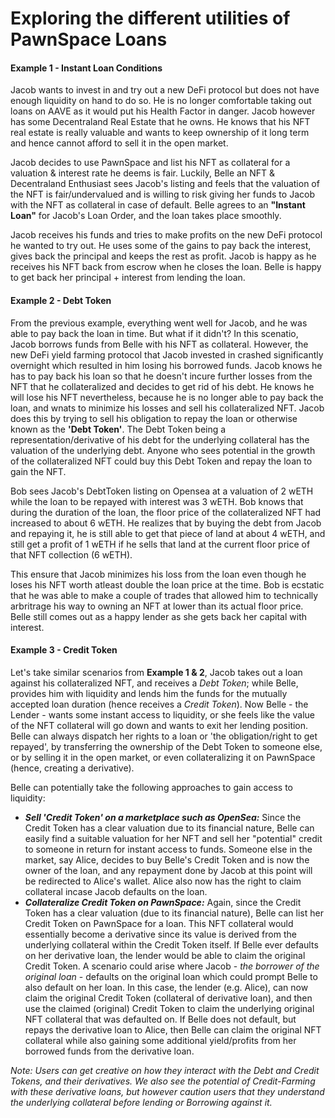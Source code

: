 # Exploring the different utilities of PawnSpace Loans

#### Example 1 - Instant Loan Conditions

Jacob wants to invest in and try out a new DeFi protocol but does not have enough liquidity on hand to do so. He is no longer comfortable taking out loans on AAVE as it would put his Health Factor in danger. Jacob however has some Decentraland Real Estate that he owns. He knows that his NFT real estate is really valuable and wants to keep ownership of it long term and hence cannot afford to sell it in the open market.

Jacob decides to use PawnSpace and list his NFT as collateral for a valuation & interest rate he deems is fair. Luckily, Belle an NFT & Decentraland Enthusiast sees Jacob's listing and feels that the valuation of the NFT is fair/undervalued and is willing to risk giving her funds to Jacob with the NFT as collateral in case of default. Belle agrees to an **"Instant Loan"** for Jacob's Loan Order, and the loan takes place smoothly.

Jacob receives his funds and tries to make profits on the new DeFi protocol he wanted to try out. He uses some of the gains to pay back the interest, gives back the principal and keeps the rest as profit. Jacob is happy as he receives his NFT back from escrow when he closes the loan. Belle is happy to get back her principal + interest from lending the loan.

#### Example 2 - Debt Token

From the previous example, everything went well for Jacob, and he was able to pay back the loan in time. But what if it didn't? In this scenatio, Jacob borrows funds from Belle with his NFT as collateral. However, the new DeFi yield farming protocol that Jacob invested in crashed significantly overnight which resulted in him losing his borrowed funds. Jacob knows he has to pay back his loan so that he doesn't incure further losses from the NFT that he collateralized and decides to get rid of his debt. He knows he will lose his NFT nevertheless, because he is no longer able to pay back the loan, and wnats to minimize his losses and sell his collateralized NFT. Jacob does this by trying to sell his obligation to repay the loan or otherwise known as the **'Debt Token'**. The Debt Token being a representation/derivative of his debt for the underlying collateral has the valuation of the underlying debt. Anyone who sees potential in the growth of the collateralized NFT could buy this Debt Token and repay the loan to gain the NFT. 

Bob sees Jacob's DebtToken listing on Opensea at a valuation of 2 wETH while the loan to be repayed with interest was 3 wETH. Bob knows that during the duration of the loan, the floor price of the collateralized NFT had increased to about 6 wETH. He realizes that by buying the debt from Jacob and repaying it, he is still able to get that piece of land at about 4 wETH, and still get a profit of 1 wETH if he sells that land at the current floor price of that NFT collection (6 wETH). 

This ensure that Jacob minimizes his loss from the loan even though he loses his NFT worth atleast double the loan price at the time. Bob is ecstatic that he was able to make a couple of trades that allowed him to technically arbritrage his way to owning an NFT at lower than its actual floor price. Belle still comes out as a happy lender as she gets back her capital with interest.

#### Example 3 - Credit Token

Let's take similar scenarios from **Example 1 & 2**, Jacob takes out a loan against his collateralized NFT, and receives a _Debt Token_; while Belle, provides him with liquidity and lends him the funds for the mutually accepted loan duration (hence receives a _Credit Token_). Now Belle - the Lender - wants some instant access to liquidity, or she feels like the value of the NFT collateral will go down and wants to exit her lending position. Belle can always dispatch her rights to a loan or 'the obligation/right to get repayed', by transferring the ownership of the Debt Token to someone else, or by selling it in the open market, or even collateralizing it on PawnSpace (hence, creating a derivative). 

Belle can potentially take the following approaches to gain access to liquidity: 
- _**Sell 'Credit Token' on a marketplace such as OpenSea:**_ Since the Credit Token has a clear valuation due to its financial nature, Belle can easily find a suitable valuation for her NFT and sell her "potential" credit to someone in return for instant access to funds. Someone else in the market, say Alice, decides to buy Belle's Credit Token and is now the owner of the loan, and any repayment done by Jacob at this point will be redirected to Alice's wallet. Alice also now has the right to claim collateral incase Jacob defaults on the loan.
- _**Collateralize Credit Token on PawnSpace:**_ Again, since the Credit Token has a clear valuation (due to its financial nature), Belle can list her Credit Token on PawnSpace for a loan. This NFT collateral would essentially become a derivative since its value is derived from the underlying collateral within the Credit Token itself. If Belle ever defaults on her derivative loan, the lender would be able to claim the original Credit Token. 
  A scenario could arise where Jacob - _the borrower of the original loan_ - defaults on the original loan which could prompt Belle to also default on her loan. In this case, the lender (e.g. Alice), can now claim the original Credit Token (collateral of derivative loan), and then use the claimed (original) Credit Token to claim the underlying original NFT collateral that was defaulted on. If Belle does not default, but repays the derivative loan to Alice, then Belle can claim the original NFT collateral while also gaining some additional yield/profits from her borrowed funds from the derivative loan. 

_Note: Users can get creative on how they interact with the Debt and Credit Tokens, and their derivatives. We also see the potential of Credit-Farming with these derivative loans, but however caution users that they understand the underlying collateral before lending or Borrowing against it._ 





